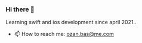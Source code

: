 ### Hi there 👋

Learning swift and ios development since april 2021..


- 📫 How to reach me: ozan.bas@me.com

